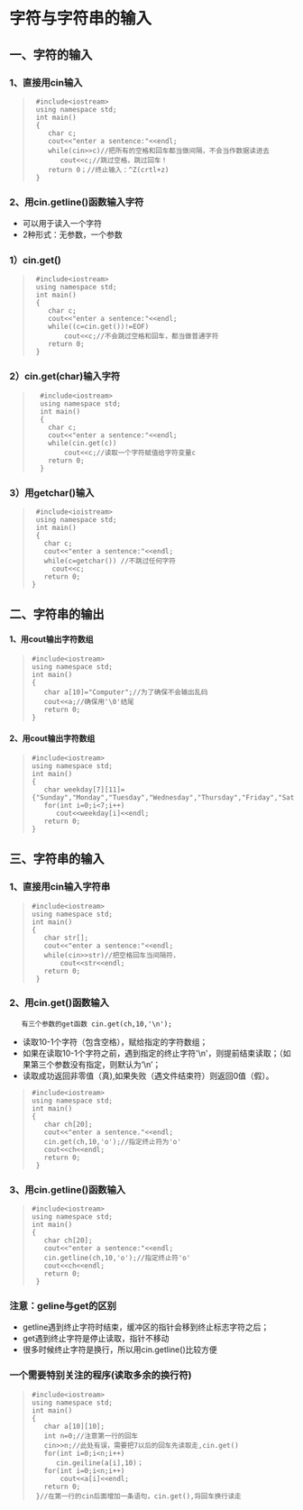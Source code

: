 # 字符与字符串的输入
##  一、字符的输入
### 1、直接用cin输入
>      #include<iostream>
>      using namespace std;
>      int main()
>      {
>         char c;
>         cout<<"enter a sentence:"<<endl;
>         while(cin>>c)//把所有的空格和回车都当做间隔，不会当作数据读进去
>            cout<<c;//跳过空格，跳过回车！
>         return 0；//终止输入：^Z(crtl+z)
>      }
### 2、用cin.getline()函数输入字符  
- 可以用于读入一个字符  
- 2种形式：无参数，一个参数  
### 1）cin.get()   
>      #include<iostream>   
>      using namespace std;
>      int main()
>      {
>         char c;
>         cout<<"enter a sentence:"<<endl;  
>         while((c=cin.get())!=EOF)  
>             cout<<c;//不会跳过空格和回车，都当做普通字符  
>         return 0;  
>      }
### 2）cin.get(char)输入字符
>       #include<iostream>
>       using namespace std;
>       int main()
>       {
>         char c;  
>         cout<<"enter a sentence:"<<endl;  
>         while(cin.get(c))
>             cout<<c;//读取一个字符赋值给字符变量c
>         return 0;
>       }        
### 3）用getchar()输入
>      #include<ioistream>
>      using namespace std;
>      int main()
>      {
>        char c;
>        cout<<"enter a sentence:"<<endl;
>        while(c=getchar()) //不跳过任何字符
>          cout<<c;
>        return 0;
>     }
## 二、字符串的输出
#### 1、用cout输出字符数组
>     #include<iostream>
>     using namespace std;
>     int main()
>     {
>        char a[10]="Computer";//为了确保不会输出乱码
>        cout<<a;//确保用'\0'结尾
>        return 0;
>     }
#### 2、用cout输出字符数组
>     #include<iostream>
>     using namespace std;
>     int main()
>     {
>        char weekday[7][11]={"Sunday","Monday","Tuesday","Wednesday","Thursday","Friday","Saturday"};
>        for(int i=0;i<7;i++)
>           cout<<weekday[i]<<endl;
>        return 0;
>     }
## 三、字符串的输入
### 1、直接用cin输入字符串
>     #include<iostream>
>     using namespace std;
>     int main()
>     {
>        char str[];
>        cout<<"enter a sentence:"<<endl;
>        while(cin>>str)//把空格回车当间隔符，
>            cout<<str<<endl;
>        return 0;
>      }
### 2、用cin.get()函数输入
       有三个参数的get函数 cin.get(ch,10,'\n');
- 读取10-1个字符（包含空格），赋给指定的字符数组；
- 如果在读取10-1个字符之前，遇到指定的终止字符'\n'，则提前结束读取；（如果第三个参数没有指定，则默认为‘\n’；
- 读取成功返回非零值（真),如果失败（遇文件结束符）则返回0值（假）。
>     #include<iostream>
>     using namespace std;
>     int main()
>     {
>        char ch[20];
>        cout<<"enter a sentence."<<endl;
>        cin.get(ch,10,'o');//指定终止符为'o'
>        cout<<ch<<endl;
>        return 0;
>      }
### 3、用cin.getline()函数输入
>     #include<iostream>
>     using namespace std;
>     int main()
>     {
>        char ch[20];
>        cout<<"enter a sentence:"<<endl;
>        cin.getline(ch,10,'o');//指定终止符'o'
>        cout<<ch<<endl;
>        return 0;
>      }
### 注意：geline与get的区别
- getline遇到终止字符时结束，缓冲区的指针会移到终止标志字符之后；
- get遇到终止字符是停止读取，指针不移动
- 很多时候终止字符是换行，所以用cin.getline()比较方便
### 一个需要特别关注的程序(读取多余的换行符)
>     #include<iostream>
>     using namespace std;
>     int main()
>     {
>        char a[10][10];
>        int n=0;//注意第一行的回车
>        cin>>n;//此处有误，需要把7以后的回车先读取走,cin.get()
>        for(int i=0;i<n;i++)
>           cin.geiline(a[i],10)；
>        for(int i=0;i<n;i++)
>            cout<<a[i]<<endl;
>        return 0;
>      }//在第一行的cin后面增加一条语句，cin.get(),将回车换行读走
